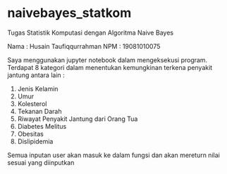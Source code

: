# naivebayes_statkom
Tugas Statistik Komputasi dengan Algoritma Naive Bayes

Nama : Husain Taufiqqurrahman
NPM  : 19081010075

Saya menggunakan jupyter notebook dalam mengeksekusi program. Terdapat 8 kategori dalam menentukan kemungkinan terkena penyakit jantung antara lain :

  1. Jenis Kelamin
  2. Umur
  3. Kolesterol
  4. Tekanan Darah
  5. Riwayat Penyakit Jantung dari Orang Tua
  6. Diabetes Melitus
  7. Obesitas
  8. Dislipidemia
  
Semua inputan user akan masuk ke dalam fungsi dan akan mereturn nilai sesuai yang diinputkan
